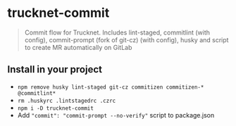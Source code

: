 # trucknet-commit

> Commit flow for Trucknet. Includes lint-staged, commitlint (with config), commit-prompt (fork of git-cz) (with config), husky and script to create MR automatically on GitLab

## Install in your project

- `npm remove husky lint-staged git-cz commitizen commitizen-* @commitlint*`
- `rm .huskyrc .lintstagedrc .czrc`
- `npm i -D trucknet-commit`
- Add `"commit": "commit-prompt --no-verify"` script to package.json